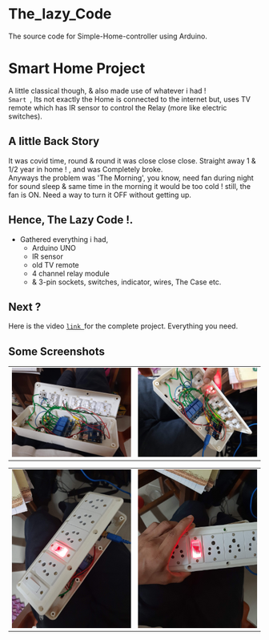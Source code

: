 # The_lazy_Code
The source code for Simple-Home-controller using Arduino.

# Smart Home Project
A little classical though, & also made use of whatever i had !<br/>
`Smart `, Its not exactly the Home is connected to the internet but, uses TV remote which has IR sensor to control the Relay (more like electric switches). <br/>


## A little Back Story
It was covid time, round & round it was close close close. Straight away 1 & 1/2 year in home ! , and was Completely broke. 
<br/>
Anyways the problem was 'The Morning', you know, need fan during night for sound sleep & same time in the morning it would be too cold ! still, the fan is ON. Need a way to turn it OFF without getting up.
<br/>

## Hence,  The Lazy Code !.

- Gathered everything i had, 
    - Arduino UNO
    - IR sensor
    - old TV remote 
    - 4 channel relay module
    - & 3-pin sockets,  switches, indicator, wires, The Case etc.

## Next ?

Here is the video [`link `](https://youtu.be/yADLIZVvrqg)for the complete project. Everything you need.<br />

## Some Screenshots

| | |
|:---:|:---:|
|![](./docs/assets/20200724_214342.jpg)|![](./docs/assets/20200724_214534.jpg)|

| | |
|:---:|:---:|
|![](./docs/assets/20200724_214530.jpg)|![](./docs/assets/20200724_214539.jpg)|


